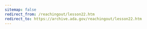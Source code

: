 ```yaml
---
sitemap: false 
redirect_from: /reachingout/lesson22.htm 
redirect_to: https://archive.ada.gov/reachingout/lesson22.htm 
---
```


